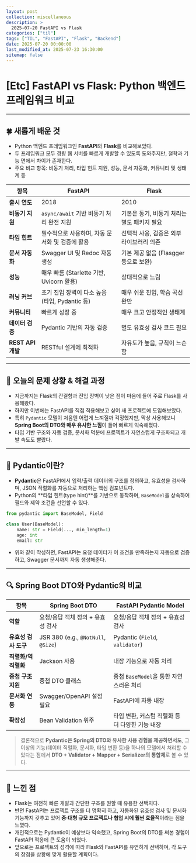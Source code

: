 ```yaml
---
layout: post
collection: miscellaneous
description: >
  2025-07-20 FastAPI vs Flask
categories: ["til"]
tags: ["TIL", "FastAPI", "Flask", "Backend"]
date: 2025-07-20 00:00:00
last_modified_at: 2025-07-23 16:30:00
sitemap: false
---
```


# [Etc] FastAPI vs Flask: Python 백엔드 프레임워크 비교

---

## 🍀 새롭게 배운 것

- Python 백엔드 프레임워크인 **FastAPI**와 **Flask**를 비교해보았다.
- 두 프레임워크 모두 경량 웹 서버를 빠르게 개발할 수 있도록 도와주지만, 철학과 기능 면에서 차이가 존재한다.
- 주요 비교 항목: 비동기 처리, 타입 힌트 지원, 성능, 문서 자동화, 커뮤니티 및 생태계 등

| 항목              | **FastAPI**                                     | **Flask**                                   |
| ----------------- | ----------------------------------------------- | ------------------------------------------- |
| **출시 연도**     | 2018                                            | 2010                                        |
| **비동기 지원**   | `async/await` 기반 비동기 처리 완전 지원        | 기본은 동기, 비동기 처리는 별도 패키지 필요 |
| **타입 힌트**     | 필수적으로 사용하며, 자동 문서화 및 검증에 활용 | 선택적 사용, 검증은 외부 라이브러리 의존    |
| **문서 자동화**   | Swagger UI 및 Redoc 자동 생성                   | 기본 제공 없음 (Flasgger 등으로 보완)       |
| **성능**          | 매우 빠름 (Starlette 기반, Uvicorn 활용)        | 상대적으로 느림                             |
| **러닝 커브**     | 초기 진입 장벽이 다소 높음 (타입, Pydantic 등)  | 매우 쉬운 진입, 학습 곡선 완만              |
| **커뮤니티**      | 빠르게 성장 중                                  | 매우 크고 안정적인 생태계                   |
| **데이터 검증**   | Pydantic 기반의 자동 검증                       | 별도 유효성 검사 코드 필요                  |
| **REST API 개발** | RESTful 설계에 최적화                           | 자유도가 높음, 규칙이 느슨함                |

---

## 🍎 오늘의 문제 상황 & 해결 과정

- 지금까지는 Flask의 간결함과 진입 장벽이 낮은 점이 마음에 들어 주로 Flask를 사용해왔다.
- 하지만 이번에는 FastAPI를 직접 적용해보고 싶어 새 프로젝트에 도입해보았다.
- 특히 `Pydantic` 모델이 처음엔 어렵게 느껴질까 걱정했지만, 막상 사용해보니 **Spring Boot의 DTO와 매우 유사한 느낌**이 들어 빠르게 익숙해졌다.
- 타입 기반 구조와 자동 검증, 문서화 덕분에 프로젝트가 자연스럽게 구조화되고 개발 속도도 빨랐다.

---

## 📌 Pydantic이란?

- **Pydantic**은 FastAPI에서 입력/출력 데이터의 구조를 정의하고, 유효성을 검사하며, JSON 직렬화를 자동으로 처리하는 핵심 컴포넌트다.
- Python의 **타입 힌트(type hint)**를 기반으로 동작하며, `BaseModel`을 상속하여 필드와 제약 조건을 선언할 수 있다.

```python
from pydantic import BaseModel, Field

class User(BaseModel):
    name: str = Field(..., min_length=1)
    age: int
    email: str
```

- 위와 같이 작성하면, FastAPI는 요청 데이터가 이 조건을 만족하는지 자동으로 검증하고, Swagger 문서까지 자동 생성해준다.

---

## 🔍 Spring Boot DTO와 Pydantic의 비교

| 항목                 | Spring Boot DTO                     | FastAPI Pydantic Model                          |
| -------------------- | ----------------------------------- | ----------------------------------------------- |
| **역할**             | 요청/응답 객체 정의 + 유효성 검사   | 요청/응답 객체 정의 + 유효성 검사               |
| **유효성 검사 도구** | JSR 380 (e.g., `@NotNull`, `@Size`) | Pydantic (`Field`, `validator`)                 |
| **직렬화/역직렬화**  | Jackson 사용                        | 내장 기능으로 자동 처리                         |
| **중첩 구조 지원**   | 중첩 DTO 클래스                     | 중첩 `BaseModel`을 통한 자연스러운 처리         |
| **문서화 연동**      | Swagger/OpenAPI 설정 필요           | FastAPI에 자동 내장                             |
| **확장성**           | Bean Validation 위주                | 타입 변환, 커스텀 직렬화 등 더 다양한 기능 내장 |

> 결론적으로 **Pydantic은 Spring의 DTO와 유사한 사용 경험을 제공하면서도**, 그 이상의 기능(데이터 직렬화, 문서화, 타입 변환 등)을 하나의 모델에서 처리할 수 있다는 점에서 **DTO + Validator + Mapper + Serializer의 통합체**로 볼 수 있다.

---

## 🦄 느낀 점

- Flask는 여전히 빠른 개발과 간단한 구조를 원할 때 유용한 선택지다.
- 반면 FastAPI는 프로젝트 구조를 더 명확히 하고, 자동화된 유효성 검사 및 문서화 기능까지 갖추고 있어 **중·대형 규모 프로젝트나 협업 시에 훨씬 효율적**이라는 점을 느꼈다.
- 개인적으로는 Pydantic이 예상보다 익숙했고, Spring Boot의 DTO를 써본 경험이 FastAPI 적응에 큰 도움이 되었다.
- 앞으로는 프로젝트의 성격에 따라 Flask와 FastAPI를 유연하게 선택하며, 각 도구의 장점을 상황에 맞게 활용할 계획이다.
